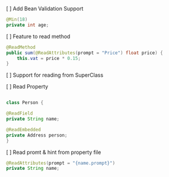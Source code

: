 [ ] Add Bean Validation Support
```java
@Min(18)
private int age;
```

[ ] Feature to read method
```java
@ReadMethod
public sum(@ReadAttributes(prompt = "Price") float price) {
    this.vat = price * 0.15;
}
```

[ ] Support for reading from SuperClass

[ ] Read Property
```java

class Person {

@ReadField
private String name;

@ReadEmbedded
private Address person;
}
```

[ ] Read promt & hint from property file
```java
@ReadAttributes(prompt = "{name.prompt}")
private String name;
```
